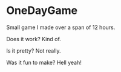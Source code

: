 # OneDayGame
Small game I made over a span of 12 hours.

Does it work?
Kind of.

Is it pretty?
Not really.

Was it fun to make?
Hell yeah!
